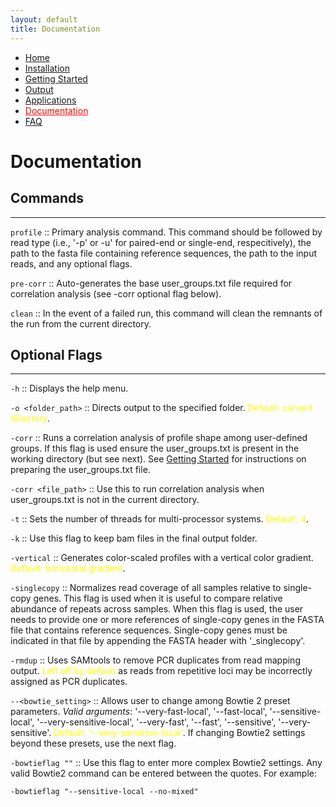 ```yaml
---
layout: default
title: Documentation
---
```


<nav>
    <ul>
      <li><a href="/RepeatProfiler/">Home</a></li>
      <li><a href="/RepeatProfiler/installation">Installation</a></li>
      <li><a href="/RepeatProfiler/gettingstarted">Getting Started</a></li>
      <li><a href="/RepeatProfiler/output">Output</a></li>
      <li><a href="/RepeatProfiler/application">Applications</a></li>
      <li><a href="/RepeatProfiler/documentation" style="color:red">Documentation</a></li>
      <li><a href="/RepeatProfiler/FAQ">FAQ</a></li>
    </ul>
</nav>

# Documentation

## Commands

<hr>

`profile` :: Primary analysis command. This command should be followed by read type (i.e., '-p' or -u' for paired-end or single-end, respecitively), the path to the fasta file containing reference sequences, the path to the input reads, and any optional flags.

`pre-corr` :: Auto-generates the base user_groups.txt file required for correlation analysis (see -corr optional flag below). 

`clean` :: In the event of a failed run, this command will clean the remnants of the run from the current directory.

## Optional Flags

<hr>

`-h` :: Displays the help menu.

`-o <folder_path>` :: Directs output to the specified folder. <span style="color:yellow">Default: current directory</span>.

`-corr` :: Runs a correlation analysis of profile shape among user-defined groups. If this flag is used ensure the user_groups.txt is present in the working directory (but see next). See [Getting Started](/gettingstarted) for instructions on preparing the user_groups.txt file.

`-corr <file_path>` :: Use this to run correlation analysis when user_groups.txt is not in the current directory.

`-t` :: Sets the number of threads for multi-processor systems. <span style="color:yellow">Default: 4</span>.

`-k` ::	Use this flag to keep bam files in the final output folder.

`-vertical` :: Generates color-scaled profiles with a vertical color gradient. <span style="color:yellow">Default: horizontal gradient</span>.

`-singlecopy` :: Normalizes read coverage of all samples relative to single-copy genes. This flag is used when it is useful to compare relative abundance of repeats across samples. When this flag is used, the user needs to provide one or more references of single-copy genes in the FASTA file that contains reference sequences. Single-copy genes must be indicated in that file by appending the FASTA header with '_singlecopy'.


`-rmdup` :: Uses SAMtools to remove PCR duplicates from read mapping output. <span style="color:yellow">Left off by default</span> as reads from repetitive loci may be incorrectly assigned as PCR duplicates.

`--<bowtie_setting>` :: Allows user to change among Bowtie 2 preset parameters. *Valid arguments*: '--very-fast-local', '--fast-local', '--sensitive-local', '--very-sensitive-local', '--very-fast', '--fast', '--sensitive', '--very-sensitive'. <span style="color:yellow">Default: '--very-sensitive-local'</span>. If changing Bowtie2 settings beyond these presets, use the next flag.

`-bowtieflag ""` :: Use this flag to enter more complex Bowtie2 settings. Any valid Bowtie2 command can be entered between the quotes. For example:
```
-bowtieflag "--sensitive-local --no-mixed"
```

